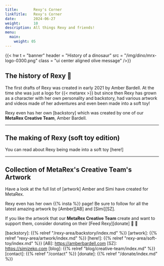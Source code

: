 ```yaml
---
title:       Rexy's Corner
linkTitle:   Rexy's Corner
date:        2024-06-27
weight:      10
description: All things Rexy and friends!
menu:
  main:
    weight: 05
---
```

<!-- markdownlint-disable MD033 -->

{{< hw t = "banner"
    header = "History of a dinosaur"
    src = "/img/dino/mrx-logo-0300.png" 
    class = "ui center aligned olive message"
/>}}

## The history of Rexy 🦖  

The first drafts of Rexy was created in early 2021 by Amber Bardell.  At the time she was just a logo for {{< metarex >}} but since then Rexy has grown as a character with her own personality and backstory, had various artwork and videos made of her adventures and even been made into a soft toy! 

Rexy even has her own [backstory] which was created by one of our **MetaRex Creative Team**, Amber Bardell. 

----
## The making of Rexy (soft toy edition)

You can read about Rexy being made into a soft toy [here!]

----
## Collection of MetaRex's Creative Team's Artwork

Have a look at the full list of [artwork] Amber and Simi have created for MetaRex. 

Rexy even has her own {{% insta %}} page!  Be sure to follow for all the latest amazing artwork by [Amber][AB] and [Simi][SZ].

If you like the artwork that our **MetaRex Creative Team** create and want to support them, consider donating on their [Feed Rexy][donate] 🍰 🦖  


[backstory]:  {{% relref "/rexy-area/backstory/index.md" %}}
[artwork]: {{% relref "rexy-area/artwork/index.md" %}}
[here!]:  {{% relref "rexy-area/soft-toy/index.md" %}}
[AB]:      https://amberbardell.com
[SZ]:      https://simizeko.com
[blog]:    {{% relref "blog/creative-team/index.md" %}}
[contact]: {{% relref "/contact" %}}
[donate]:  {{% relref "/donate/index.md" %}}